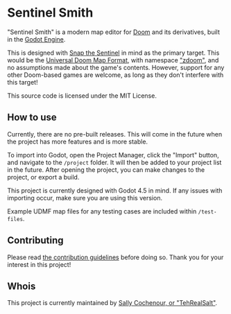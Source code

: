 # Sentinel Smith

"Sentinel Smith" is a modern map editor for [Doom](https://store.steampowered.com/app/2280/DOOM__DOOM_II/) and its derivatives, built in the [Godot Engine](https://godotengine.org/).

This is designed with [Snap the Sentinel](https://store.steampowered.com/app/1739960/Snap_the_Sentinel/) in mind as the primary target. This would be the [Universal Doom Map Format](https://doomwiki.org/wiki/UDMF), with namespace ["zdoom"](https://github.com/ZDoom/gzdoom), and no assumptions made about the game's contents. However, support for any other Doom-based games are welcome, as long as they don't interfere with this target!

This source code is licensed under the MIT License.

## How to use

Currently, there are no pre-built releases. This will come in the future when the project has more features and is more stable.

To import into Godot, open the Project Manager, click the "Import" button, and navigate to the `/project` folder. It will then be added to your project list in the future. After opening the project, you can make changes to the project, or export a build.

This project is currently designed with Godot 4.5 in mind. If any issues with importing occur, make sure you are using this version.

Example UDMF map files for any testing cases are included within `/test-files`.

## Contributing

Please read [the contribution guidelines](CONTRIBUTING.md) before doing so. Thank you for your interest in this project!

## Whois

This project is currently maintained by [Sally Cochenour, or "TehRealSalt"](https://tehrealsalt.carrd.co/).
